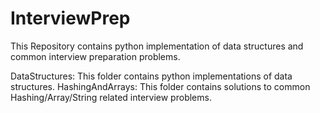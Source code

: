 # InterviewPrep
This Repository contains python implementation of data structures and common interview preparation problems.

DataStructures:
  This folder contains python implementations of data structures.
HashingAndArrays:
  This folder contains solutions to common Hashing/Array/String related interview problems.
